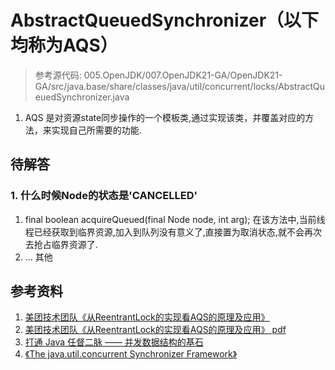 # AbstractQueuedSynchronizer（以下均称为AQS）
> 参考源代码: 005.OpenJDK/007.OpenJDK21-GA/OpenJDK21-GA/src/java.base/share/classes/java/util/concurrent/locks/AbstractQueuedSynchronizer.java

1. AQS 是对资源state同步操作的一个模板类,通过实现该类，并覆盖对应的方法，来实现自己所需要的功能.

## 待解答
### 1. 什么时候Node的状态是'CANCELLED'
1. final boolean acquireQueued(final Node node, int arg); 在该方法中,当前线程已经获取到临界资源,加入到队列没有意义了,直接置为取消状态,就不会再次去抢占临界资源了.
2. ... 其他



## 参考资料
1. [美团技术团队《从ReentrantLock的实现看AQS的原理及应用》](https://mp.weixin.qq.com/s/sA01gxC4EbgypCsQt5pVog)
2. [美团技术团队《从ReentrantLock的实现看AQS的原理及应用》 pdf](./005.Docs/从ReentrantLock的实现看AQS的原理及应用.pdf)
3. [打通 Java 任督二脉 —— 并发数据结构的基石](https://juejin.im/post/5c11d6376fb9a049e82b6253)
4. [《The java.util.concurrent Synchronizer Framework》](./005.Docs/The_java.util.concurrent_Synchronizer_Framework.pdf)